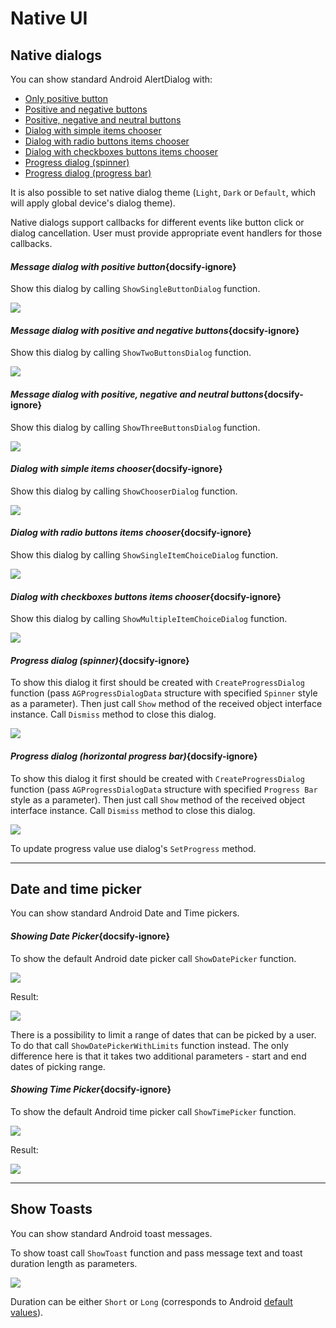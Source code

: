 # **Native UI**

## Native dialogs

You can show standard Android AlertDialog with:
* [Only positive button](#message-dialog-with-positive-button)
* [Positive and negative buttons](#message-dialog-with-positive-and-negative-buttons)
* [Positive, negative and neutral buttons](#message-dialog-with-positive-negative-and-neutral-buttons)
* [Dialog with simple items chooser](#dialog-with-simple-items-chooser)
* [Dialog with radio buttons items chooser](#dialog-with-radio-buttons-items-chooser)
* [Dialog with checkboxes buttons items chooser](#dialog-with-check-boxes-buttons-items-chooser)
* [Progress dialog (spinner)](#progress-dialog-spinner)
* [Progress dialog (progress bar)](#progress-dialog-horizontal-progress-bar)

It is also possible to set native dialog theme (`Light`, `Dark` or `Default`, which will apply global device's dialog theme).

Native dialogs support callbacks for different events like button click or dialog cancellation. User must provide appropriate event handlers for those callbacks.

#### *Message dialog with positive button*{docsify-ignore}

Show this dialog by calling `ShowSingleButtonDialog` function.

![](images/android-goodies/native-ui/Scr_positiveDlg.png)

#### *Message dialog with positive and negative buttons*{docsify-ignore}

Show this dialog by calling `ShowTwoButtonsDialog` function.

![](images/android-goodies/native-ui/Scr_twoBtnDlg.png)

#### *Message dialog with positive, negative and neutral buttons*{docsify-ignore}

Show this dialog by calling `ShowThreeButtonsDialog` function.

![](images/android-goodies/native-ui/Scr_threeBtnDlg.png)

#### *Dialog with simple items chooser*{docsify-ignore}

Show this dialog by calling `ShowChooserDialog` function.

![](images/android-goodies/native-ui/Scr_chooserDlg.png)

#### *Dialog with radio buttons items chooser*{docsify-ignore}

Show this dialog by calling `ShowSingleItemChoiceDialog` function.

![](images/android-goodies/native-ui/Scr_singleOptDlg.png)

#### *Dialog with checkboxes buttons items chooser*{docsify-ignore}

Show this dialog by calling `ShowMultipleItemChoiceDialog` function.

![](images/android-goodies/native-ui/Scr_multiOptDlg.png)

#### *Progress dialog (spinner)*{docsify-ignore}

To show this dialog it first should be created with `CreateProgressDialog` function (pass `AGProgressDialogData` structure with specified `Spinner` style as a parameter). Then just call `Show` method of the received object interface instance. Call `Dismiss` method to close this dialog.

![](images/android-goodies/native-ui/Scr_spinnerDlg.png)

#### *Progress dialog (horizontal progress bar)*{docsify-ignore}

To show this dialog it first should be created with `CreateProgressDialog` function (pass `AGProgressDialogData` structure with specified `Progress Bar` style as a parameter). Then just call `Show` method of the received object interface instance. Call `Dismiss` method to close this dialog.

![](images/android-goodies/native-ui/Scr_progressDlg.png)

To update progress value use dialog's `SetProgress` method.

___

## Date and time picker

You can show standard Android Date and Time pickers.

#### *Showing Date Picker*{docsify-ignore}

To show the default Android date picker call `ShowDatePicker` function.

![](images/android-goodies/date-picker/Scr_DatePicker.png)

Result:

![](images/android-goodies/date-picker/Scr_DateRes.png)

There is a possibility to limit a range of dates that can be picked by a user. To do that call `ShowDatePickerWithLimits` function instead. The only difference here is that it takes two additional parameters - start and end dates of picking range.

#### *Showing Time Picker*{docsify-ignore}

To show the default Android time picker call `ShowTimePicker` function.

![](images/android-goodies/date-picker/Scr_TimePicker.png)

Result:

![](images/android-goodies/date-picker/Scr_TimeRes.png)

___

## Show Toasts

You can show standard Android toast messages.

To show toast call `ShowToast` function and pass message text and toast duration length as parameters.

![](images/android-goodies/toast/Scr_Toast.png)

Duration can be either `Short` or `Long` (corresponds to Android [default values](https://developer.android.com/reference/android/widget/Toast.html#constants)).






